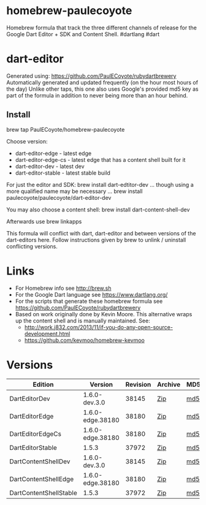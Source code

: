 homebrew-paulecoyote
====================

Homebrew formula that track the three different channels of release for the Google Dart Editor + SDK and Content Shell.  #dartlang #dart

dart-editor
===========

Generated using: https://github.com/PaulECoyote/rubydartbrewery
Automatically generated and updated frequently (on the hour most hours of the day)
Unlike other taps, this one also uses Google's provided md5 key as part of the formula in addition to never being more than an hour behind.

Install
-------
brew tap PaulECoyote/homebrew-paulecoyote

Choose version:
* dart-editor-edge - latest edge
* dart-editor-edge-cs - latest edge that has a content shell built for it
* dart-editor-dev - latest dev
* dart-editor-stable - latest stable build

For just the editor and SDK:
brew install dart-edtitor-dev
... though using a more qualified name may be necessary ...
brew install paulecoyote/paulecoyote/dart-editor-dev

You may also choose a content shell:
brew install dart-content-shell-dev

Afterwards use 
brew linkapps

This formula will conflict with dart, dart-editor and between versions of the dart-editors here.  Follow instructions given by brew to unlink / uninstall conflicting versions.

Links
=====
* For Homebrew info see http://brew.sh
* For the Google Dart language see https://www.dartlang.org/
* For the scripts that generate these homebrew formula see https://github.com/PaulECoyote/rubydartbrewery
* Based on work originally done by Kevin Moore. This alternative wraps up the content shell and is manually maintained.  See: 
    * http://work.j832.com/2013/11/if-you-do-any-open-source-development.html
    * https://github.com/kevmoo/homebrew-kevmoo

Versions
========
| Edition | Version | Revision | Archive | MD5 | Notes |
| ------- | ------- | -------- | ------- | --- | ----- |
| DartEditorDev | 1.6.0-dev.3.0 | 38145 | [Zip](http://storage.googleapis.com/dart-archive/channels/dev/release/38145/editor/darteditor-macos-x64.zip) | [md5](http://storage.googleapis.com/dart-archive/channels/dev/release/38145/editor/darteditor-macos-x64.zip.md5sum) | [Changes](http://storage.googleapis.com/dart-archive/channels/dev/release/latest/changelog.html) |
| DartEditorEdge | 1.6.0-edge.38180 | 38180 | [Zip](http://storage.googleapis.com/dart-archive/channels/be/raw/38180/editor/darteditor-macos-x64.zip) | [md5](http://storage.googleapis.com/dart-archive/channels/be/raw/38180/editor/darteditor-macos-x64.zip.md5sum) | - |
| DartEditorEdgeCs | 1.6.0-edge.38180 | 38180 | [Zip](http://storage.googleapis.com/dart-archive/channels/be/raw/38180/editor/darteditor-macos-x64.zip) | [md5](http://storage.googleapis.com/dart-archive/channels/be/raw/38180/editor/darteditor-macos-x64.zip.md5sum) | - |
| DartEditorStable | 1.5.3 | 37972 | [Zip](http://storage.googleapis.com/dart-archive/channels/stable/release/37972/editor/darteditor-macos-x64.zip) | [md5](http://storage.googleapis.com/dart-archive/channels/stable/release/37972/editor/darteditor-macos-x64.zip.md5sum) | [Changes](http://storage.googleapis.com/dart-archive/channels/stable/release/latest/changelog.html) |
| DartContentShellDev | 1.6.0-dev.3.0 | 38145 | [Zip](http://storage.googleapis.com/dart-archive/channels/dev/release/38145/dartium/content_shell-macos-ia32-release.zip) | [md5](http://storage.googleapis.com/dart-archive/channels/dev/release/38145/dartium/content_shell-macos-ia32-release.zip.md5sum) | - |
| DartContentShellEdge | 1.6.0-edge.38180 | 38180 | [Zip](http://storage.googleapis.com/dart-archive/channels/be/raw/38180/dartium/content_shell-macos-ia32-release.zip) | [md5](http://storage.googleapis.com/dart-archive/channels/be/raw/38180/dartium/content_shell-macos-ia32-release.zip.md5sum) | - |
| DartContentShellStable | 1.5.3 | 37972 | [Zip](http://storage.googleapis.com/dart-archive/channels/stable/release/37972/dartium/content_shell-macos-ia32-release.zip) | [md5](http://storage.googleapis.com/dart-archive/channels/stable/release/37972/dartium/content_shell-macos-ia32-release.zip.md5sum) | - |
